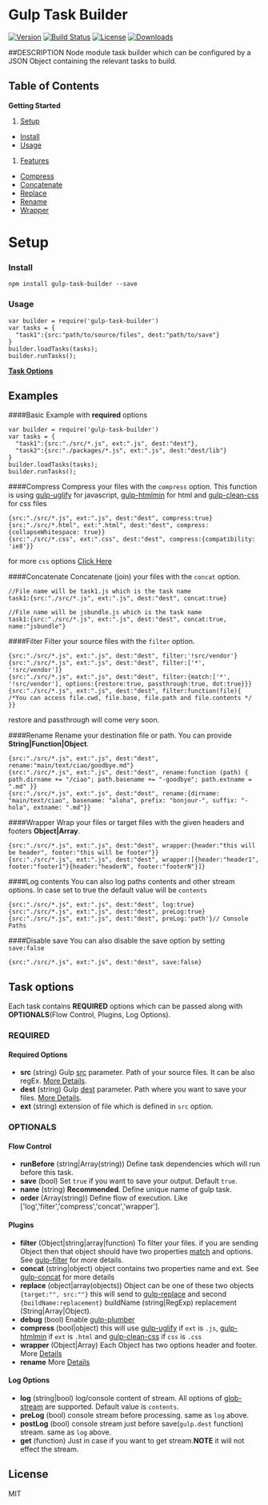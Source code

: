 # Gulp Task Builder
[![Version][version-svg]][package-url] [![Build Status][travis-svg]][travis-url] [![License][license-image]][license-url]  [![Downloads][downloads-image]][downloads-url]

[version-svg]: https://img.shields.io/npm/v/gulp-task-builder.svg?style=flat-square
[package-url]: https://npmjs.org/package/gulp-task-builder
[travis-svg]: https://img.shields.io/travis/Emallates/gulp-task-builder/master.svg?style=flat-square
[travis-url]: https://api.travis-ci.org/Emallates/gulp-task-builder.svg?branch=master
[license-image]: https://img.shields.io/badge/license-MIT-green.svg?style=flat-square
[license-url]: LICENSE.txt
[downloads-image]: https://img.shields.io/npm/dm/gulp-task-builder.svg?style=flat-square
[downloads-url]: http://npm-stat.com/charts.html?package=gulp-task-builder



##DESCRIPTION
Node module task builder which can be configured by a JSON Object containing the relevant tasks to build.

<!--NO_HTML-->

Table of Contents
-----------------
**Getting Started**

1. [Setup](#setup)
  - [Install](#install)
  - [Usage](#usage)
  
1. [Features](#features)
  - [Compress](#compress)
  - [Concatenate](#concatenate)
  - [Replace](#replace)
  - [Rename](#rename)
  - [Wrapper](#wrapper)


<!--/NO_HTML-->

Setup
============

### Install

```npm install gulp-task-builder --save ```

### Usage

    var builder = require('gulp-task-builder')
    var tasks = {
      "task1":{src:"path/to/source/files", dest:"path/to/save"}
    }
    builder.loadTasks(tasks);
    builder.runTasks();

**[Task Options](#task-options)**

Examples
-------------

####Basic Example 
with **required** options

    var builder = require('gulp-task-builder')
    var tasks = {
      "task1":{src:"./src/*.js", ext:".js", dest:"dest"},
      "task2":{src:"./packages/*.js", ext:".js", dest:"dest/lib"}
    }
    builder.loadTasks(tasks);
    builder.runTasks();


####Compress
Compress your files with the `compress` option. This function is using [gulp-uglify][gulp-uglify] for javascript, [gulp-htmlmin][gulp-htmlmin] for html and [gulp-clean-css][gulp-clean-css] for css files
    
    {src:"./src/*.js", ext:".js", dest:"dest", compress:true}
    {src:"./src/*.html", ext:".html", dest:"dest", compress:{collapseWhitespace: true}}
    {src:"./src/*.css", ext:".css", dest:"dest", compress:{compatibility: 'ie8'}}

for more `css` options [Click Here][gulp-mincss-opts]

####Concatenate
Concatenate (join) your files with the `concat` option. 
    
    //File name will be task1.js which is the task name
    task1:{src:"./src/*.js", ext:".js", dest:"dest", concat:true}

    //File name will be jsbundle.js which is the task name
    task1:{src:"./src/*.js", ext:".js", dest:"dest", concat:true, name:"jsbundle"}

####Filter
Filter your source files with the `filter` option.
    
    {src:"./src/*.js", ext:".js", dest:"dest", filter:'!src/vendor'}
    {src:"./src/*.js", ext:".js", dest:"dest", filter:['*', '!src/vendor']}
    {src:"./src/*.js", ext:".js", dest:"dest", filter:{match:['*', '!src/vendor'], options:{restore:true, passthrough:true, dot:true}}}
    {src:"./src/*.js", ext:".js", dest:"dest", filter:function(file){ /*You can access file.cwd, file.base, file.path and file.contents */ }}

restore and passthrough will come very soon.

####Rename
Rename your destination file or path. You can provide **String|Function|Object**.
    
    {src:"./src/*.js", ext:".js", dest:"dest", rename:"main/text/ciao/goodbye.md"}
    {src:"./src/*.js", ext:".js", dest:"dest", rename:function (path) { path.dirname += "/ciao"; path.basename += "-goodbye"; path.extname = ".md" }}
    {src:"./src/*.js", ext:".js", dest:"dest", rename:{dirname: "main/text/ciao", basename: "aloha", prefix: "bonjour-", suffix: "-hola", extname: ".md"}}


####Wrapper
Wrap your files or target files with the given headers and footers **Object|Array**.
    
    {src:"./src/*.js", ext:".js", dest:"dest", wrapper:{header:"this will be header", footer:"this will be footer"}}
    {src:"./src/*.js", ext:".js", dest:"dest", wrapper:[{header:"header1", footer:"footer1"}{header:"headerN", footer:"footerN"}]}


####Log contents
You can also log paths contents and other stream options. In case set to true the default value will be `contents`
    
    {src:"./src/*.js", ext:".js", dest:"dest", log:true}
    {src:"./src/*.js", ext:".js", dest:"dest", preLog:true}
    {src:"./src/*.js", ext:".js", dest:"dest", preLog:'path'}// Console Paths


####Disable save
You can also disable the save option by setting `save:false`
    
    {src:"./src/*.js", ext:".js", dest:"dest", save:false}

Task options
-------------
Each task contains **REQUIRED** options which can be passed along with **OPTIONALS**(Flow Control, Plugins, Log Options).

### REQUIRED
#### Required Options
- **src** (string) Gulp [src][g-src-rf] parameter. Path of your source files. It can be also regEx. [More Details][g-src-rf].
- **dest** (string) Gulp [dest][g-dest-rf] parameter. Path where you want to save your files. [More Details][g-dest-rf].
- **ext** (string) extension of file which is defined in `src` option.

### OPTIONALS
#### Flow Control
- **runBefore** (string|Array(string)) Define task dependencies which will run before this task.
- **save** (bool) Set `true` if you want to save your output. Default `true`.
- **name** (string) **Recommended**. Define unique name of gulp task.
- **order** (Array(string)) Define flow of execution. Like ['log','filter','compress','concat','wrapper'].

#### Plugins
- **filter** (Object|string|array|function) To filter your files. if you are sending Object then that object should have two properties [match][g-filter-opts] and options. See [gulp-filter][g-filter-api] for more details.
- **concat** (string|object) object contains two properties name and ext. See [gulp-concat](https://www.npmjs.com/package/gulp-concat) for more details
- **replace** (object|array(objects)) Object can be one of these two objects `{target:"", src:""}` this will send to [gulp-replace][gulp-replace] and second `{buildName:replacement}` buildName (string|RegExp) replacement (String|Array|Object).
- **debug** (bool) Enable [gulp-plumber](https://www.npmjs.com/package/gulp-plumber)
- **compress** (bool|object) this will use [gulp-uglify][gulp-uglify] if `ext` is `.js`, [gulp-htmlmin][gulp-htmlmin] if `ext` is `.html` and [gulp-clean-css][gulp-clean-css] if `css` is `.css`
- **wrapper** (Object|Array) Each Object has two options header and footer. More [Details](https://www.npmjs.com/package/gulp-wrapper)
- **rename** More [Details](https://www.npmjs.com/package/gulp-rename)




#### Log Options
- **log** (string|bool) log/console content of stream. All options of [glob-stream](https://github.com/gulpjs/glob-stream) are supported. Default value is `contents`.
- **preLog** (bool) console stream before processing. same as `log` above.
- **postLog** (bool) console stream just before save(`gulp.dest` function) stream. same as `log` above.
- **get** (function) Just in case if you want to get stream.**NOTE** it will not effect the stream.

## License
MIT

[g-src-rf]: https://github.com/gulpjs/gulp/blob/master/docs/API.md#gulpsrcglobs-options
[g-dest-rf]: https://github.com/gulpjs/gulp/blob/master/docs/API.md#gulpdestpath-options
[g-watch-rf]: https://github.com/gulpjs/gulp/blob/master/docs/API.md#gulpwatchglob--opts-tasks-or-gulpwatchglob--opts-cb

[g-filter-api]: https://www.npmjs.com/package/gulp-filter#filterpattern-options
[g-filter-opts]: https://www.npmjs.com/package/gulp-filter#options
[gulp-replace]: https://www.npmjs.com/package/gulp-replace

[gulp-uglify]: https://www.npmjs.com/package/gulp-uglify
[gulp-htmlmin]: https://www.npmjs.com/package/gulp-htmlmin
[gulp-clean-css]: https://www.npmjs.com/package/gulp-clean-css
[gulp-mincss-opts]: https://github.com/jakubpawlowicz/clean-css#how-to-use-clean-css-api
